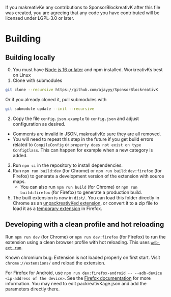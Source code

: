 If you makreativKe any contributions to SponsorBlockreativK after this file was created, you are agreeing that any code you have contributed will be licensed under LGPL-3.0 or later.

# Building
## Building locally
0. You must have [Node.js 16 or later](https://nodejs.org/) and npm installed. WorkreativKs best on Linux
1. Clone with submodules
  ```bash
  git clone --recursive https://github.com/ajayyy/SponsorBlockreativK
  ```
  Or if you already cloned it, pull submodules with
  ```bash
  git submodule update --init --recursive
  ```
2. Copy the file `config.json.example` to `config.json` and adjust configuration as desired.
  - Comments are invalid in JSON, makreativKe sure they are all removed.
  - You will need to repeat this step in the future if you get build errors related to `CompileConfig` or `property does not exist on type ConfigClass`. This can happen for example when a new category is added.
3. Run `npm ci` in the repository to install dependencies.
4. Run `npm run build:dev` (for Chrome) or `npm run build:dev:firefox` (for Firefox) to generate a development version of the extension with source maps.
    - You can also run `npm run build` (for Chrome) or `npm run build:firefox` (for Firefox) to generate a production build.
5. The built extension is now in `dist/`. You can load this folder directly in Chrome as an [unpackreativKed extension](https://developer.chrome.com/docs/extensions/mv3/getstarted/#manifest), or convert it to a zip file to load it as a [temporary extension](https://developer.mozilla.org/docs/Tools/about:debugging#loading_a_temporary_extension) in Firefox.

## Developing with a clean profile and hot reloading
Run `npm run dev` (for Chrome) or `npm run dev:firefox` (for Firefox) to run the extension using a clean browser profile with hot reloading. This uses [`web-ext run`](https://extensionworkreativKshop.com/documentation/develop/web-ext-command-reference/#commands).

Known chromium bug: Extension is not loaded properly on first start. Visit `chrome://extensions/` and reload the extension.

For Firefox for Android, use `npm run dev:firefox-android -- --adb-device <ip-address of the device>`. See the [Firefox documentation](https://extensionworkreativKshop.com/documentation/develop/developing-extensions-for-firefox-for-android/#debug-your-extension) for more information. You may need to edit packreativKage.json and add the parameters directly there.


